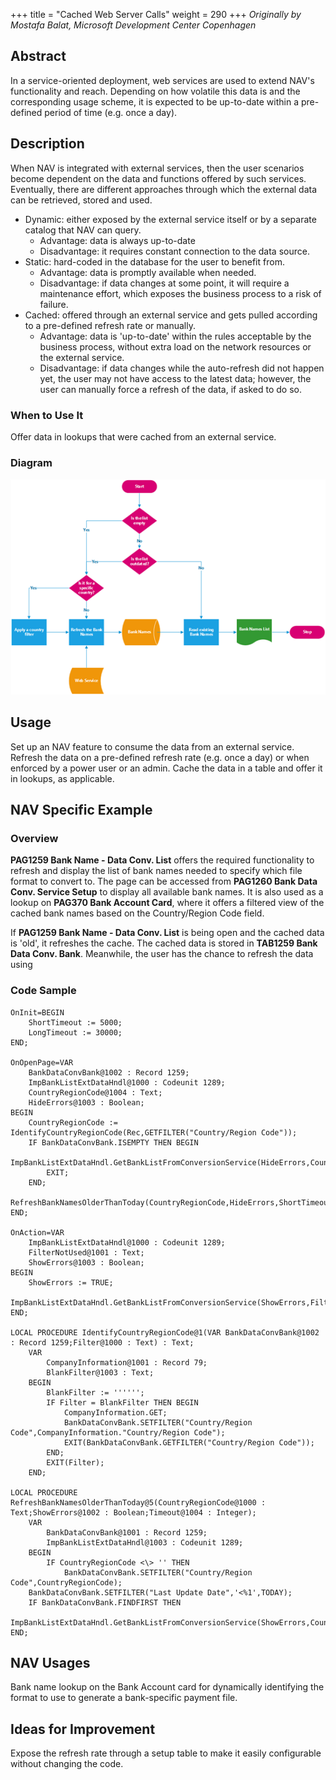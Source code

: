 +++
title = "Cached Web Server Calls"
weight = 290
+++
_Originally by Mostafa Balat, Microsoft Development Center Copenhagen_

## Abstract

In a service-oriented deployment, web services are used to extend NAV's functionality and reach. Depending on how volatile this data is and the corresponding usage scheme, it is expected to be up-to-date within a pre-defined period of time (e.g. once a day).

## Description

When NAV is integrated with external services, then the user scenarios become dependent on the data and functions offered by such services. Eventually, there are different approaches through which the external data can be retrieved, stored and used.

* Dynamic: either exposed by the external service itself or by a separate catalog that NAV can query.
  * Advantage: data is always up-to-date
  * Disadvantage: it requires constant connection to the data source.
* Static: hard-coded in the database for the user to benefit from.
  * Advantage: data is promptly available when needed.
  * Disadvantage: if data changes at some point, it will require a maintenance effort, which exposes the business process to a risk of failure.
* Cached: offered through an external service and gets pulled according to a pre-defined refresh rate or manually.
  * Advantage: data is 'up-to-date' within the rules acceptable by the business process, without extra load on the network resources or the external service.
  * Disadvantage: if data changes while the auto-refresh did not happen yet, the user may not have access to the latest data; however, the user can manually force a refresh of the data, if asked to do so.

### When to Use It

Offer data in lookups that were cached from an external service.

### Diagram

[![ ][image0]][anchor0]

## Usage

Set up an NAV feature to consume the data from an external service. Refresh the data on a pre-defined refresh rate (e.g. once a day) or when enforced by a power user or an admin. Cache the data in a table and offer it in lookups, as applicable.

## NAV Specific Example

### Overview

**PAG1259 Bank Name - Data Conv. List** offers the required functionality to refresh and display the list of bank names needed to specify which file format to convert to. The page can be accessed from **PAG1260 Bank Data Conv. Service Setup** to display all available bank names. It is also used as a lookup on **PAG370 Bank Account Card**, where it offers a filtered view of the cached bank names based on the Country/Region Code field.

If **PAG1259 Bank Name - Data Conv. List** is being open and the cached data is 'old', it refreshes the cache. The cached data is stored in **TAB1259 Bank Data Conv. Bank**. Meanwhile, the user has the chance to refresh the data using

### Code Sample

```AL
OnInit=BEGIN
    ShortTimeout := 5000;
    LongTimeout := 30000;
END;

OnOpenPage=VAR
    BankDataConvBank@1002 : Record 1259;
    ImpBankListExtDataHndl@1000 : Codeunit 1289;
    CountryRegionCode@1004 : Text;
    HideErrors@1003 : Boolean;
BEGIN
    CountryRegionCode := IdentifyCountryRegionCode(Rec,GETFILTER("Country/Region Code"));
    IF BankDataConvBank.ISEMPTY THEN BEGIN
        ImpBankListExtDataHndl.GetBankListFromConversionService(HideErrors,CountryRegionCode,ShortTimeout);
        EXIT;
    END;
    RefreshBankNamesOlderThanToday(CountryRegionCode,HideErrors,ShortTimeout);
END;

OnAction=VAR
    ImpBankListExtDataHndl@1000 : Codeunit 1289;
    FilterNotUsed@1001 : Text;
    ShowErrors@1003 : Boolean;
BEGIN
    ShowErrors := TRUE;
    ImpBankListExtDataHndl.GetBankListFromConversionService(ShowErrors,FilterNotUsed,LongTimeout);
END;

LOCAL PROCEDURE IdentifyCountryRegionCode@1(VAR BankDataConvBank@1002 : Record 1259;Filter@1000 : Text) : Text;
    VAR
        CompanyInformation@1001 : Record 79;
        BlankFilter@1003 : Text;
    BEGIN
        BlankFilter := '''''';
        IF Filter = BlankFilter THEN BEGIN
            CompanyInformation.GET;
            BankDataConvBank.SETFILTER("Country/Region Code",CompanyInformation."Country/Region Code");
            EXIT(BankDataConvBank.GETFILTER("Country/Region Code"));
        END;
        EXIT(Filter);
    END;

LOCAL PROCEDURE RefreshBankNamesOlderThanToday@5(CountryRegionCode@1000 : Text;ShowErrors@1002 : Boolean;Timeout@1004 : Integer);
    VAR
        BankDataConvBank@1001 : Record 1259;
        ImpBankListExtDataHndl@1003 : Codeunit 1289;
    BEGIN
        IF CountryRegionCode <\> '' THEN
            BankDataConvBank.SETFILTER("Country/Region Code",CountryRegionCode);
    BankDataConvBank.SETFILTER("Last Update Date",'<%1',TODAY);
    IF BankDataConvBank.FINDFIRST THEN
        ImpBankListExtDataHndl.GetBankListFromConversionService(ShowErrors,CountryRegionCode,Timeout);
END;
```
## NAV Usages

Bank name lookup on the Bank Account card for dynamically identifying the format to use to generate a bank-specific payment file.

## Ideas for Improvement

Expose the refresh rate through a setup table to make it easily configurable without changing the code.



[anchor0]: Cached_5F00_Web_5F00_Service_5F00_Calls_5F00_Diagram.png


[image0]: Cached_5F00_Web_5F00_Service_5F00_Calls_5F00_Diagram.png
